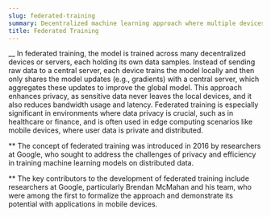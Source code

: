 ```yaml
---
slug: federated-training
summary: Decentralized machine learning approach where multiple devices or nodes collaboratively train a shared model while keeping their data localized, rather than aggregating it centrally.
title: Federated Training
---
```


\_\_ In federated training, the model is trained across many decentralized devices or servers, each holding its own data samples. Instead of sending raw data to a central server, each device trains the model locally and then only shares the model updates (e.g., gradients) with a central server, which aggregates these updates to improve the global model. This approach enhances privacy, as sensitive data never leaves the local devices, and it also reduces bandwidth usage and latency. Federated training is especially significant in environments where data privacy is crucial, such as in healthcare or finance, and is often used in edge computing scenarios like mobile devices, where user data is private and distributed.

\*\* The concept of federated training was introduced in 2016 by researchers at Google, who sought to address the challenges of privacy and efficiency in training machine learning models on distributed data.

\*\* The key contributors to the development of federated training include researchers at Google, particularly Brendan McMahan and his team, who were among the first to formalize the approach and demonstrate its potential with applications in mobile devices.